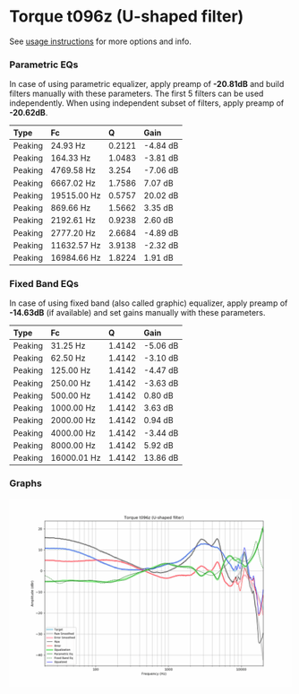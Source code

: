 # Torque t096z (U-shaped filter)
See [usage instructions](https://github.com/jaakkopasanen/AutoEq#usage) for more options and info.

### Parametric EQs
In case of using parametric equalizer, apply preamp of **-20.81dB** and build filters manually
with these parameters. The first 5 filters can be used independently.
When using independent subset of filters, apply preamp of **-20.62dB**.

| Type    | Fc          |      Q | Gain     |
|:--------|:------------|:-------|:---------|
| Peaking | 24.93 Hz    | 0.2121 | -4.84 dB |
| Peaking | 164.33 Hz   | 1.0483 | -3.81 dB |
| Peaking | 4769.58 Hz  | 3.254  | -7.06 dB |
| Peaking | 6667.02 Hz  | 1.7586 | 7.07 dB  |
| Peaking | 19515.00 Hz | 0.5757 | 20.02 dB |
| Peaking | 869.66 Hz   | 1.5662 | 3.35 dB  |
| Peaking | 2192.61 Hz  | 0.9238 | 2.60 dB  |
| Peaking | 2777.20 Hz  | 2.6684 | -4.89 dB |
| Peaking | 11632.57 Hz | 3.9138 | -2.32 dB |
| Peaking | 16984.66 Hz | 1.8224 | 1.91 dB  |

### Fixed Band EQs
In case of using fixed band (also called graphic) equalizer, apply preamp of **-14.63dB**
(if available) and set gains manually with these parameters.

| Type    | Fc          |      Q | Gain     |
|:--------|:------------|:-------|:---------|
| Peaking | 31.25 Hz    | 1.4142 | -5.06 dB |
| Peaking | 62.50 Hz    | 1.4142 | -3.10 dB |
| Peaking | 125.00 Hz   | 1.4142 | -4.47 dB |
| Peaking | 250.00 Hz   | 1.4142 | -3.63 dB |
| Peaking | 500.00 Hz   | 1.4142 | 0.80 dB  |
| Peaking | 1000.00 Hz  | 1.4142 | 3.63 dB  |
| Peaking | 2000.00 Hz  | 1.4142 | 0.94 dB  |
| Peaking | 4000.00 Hz  | 1.4142 | -3.44 dB |
| Peaking | 8000.00 Hz  | 1.4142 | 5.92 dB  |
| Peaking | 16000.01 Hz | 1.4142 | 13.86 dB |

### Graphs
![](./Torque%20t096z%20(U-shaped%20filter).png)